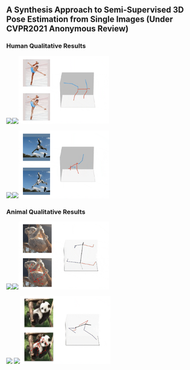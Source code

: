 ## A Synthesis Approach to Semi-Supervised 3D Pose Estimation from Single Images (Under CVPR2021 Anonymous Review)

### Human Qualitative Results

<img src="figs/human/4.gif" width="240"><img src="figs/human/9.gif" width="240"><img src="figs/human/5.gif" width="240">

<img src="figs/human/10.gif" width="240"><img src="figs/human/11.gif" width="240"><img src="figs/human/13.gif" width="240">

### Animal Qualitative Results

<img src="figs/animal/5.gif" width="240"><img src="figs/animal/7.gif" width="240"><img src="figs/animal/2.gif" width="240">

<img src="figs/animal/9.gif" width="240"> <img src="figs/animal/14.gif" width="240"><img src="figs/animal/6.gif" width="240">

